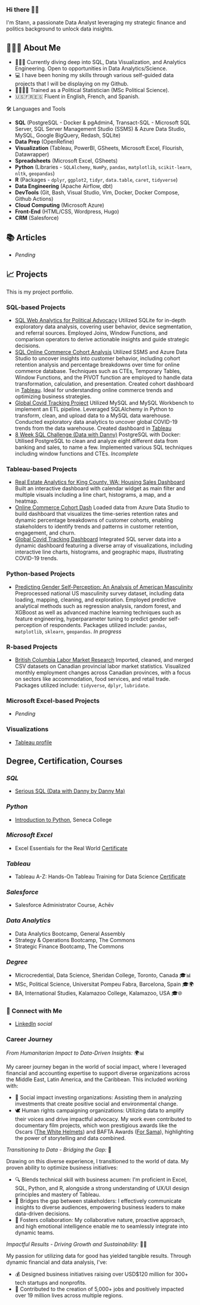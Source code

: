 ### Hi there 👋🏽 

I'm Stann, a passionate Data Analyst leveraging my strategic finance and politics background to unlock data insights.

## 🙋🏽‍♂️ About Me  
- 👨🏽‍💻 Currently diving deep into SQL, Data Visualization, and Analytics Engineering. Open to opportunities in Data Analytics/Science.  
- 💻 I have been honing my skills through various self-guided data projects that I will be displaying on my Github.  
- 🧑🏽‍🔬🥼 Trained as a Political Statistician (MSc Political Science).
- 🇺🇸🇫🇷🇪🇸 Fluent in English, French, and Spanish.

🛠️ Languages and Tools  
- **SQL** (PostgreSQL - Docker & pgAdmin4, Transact-SQL - Microsoft SQL Server, SQL Server Management Studio (SSMS) & Azure Data Studio, MySQL, Google BigQuery, Redash, SQLite)
- **Data Prep** (OpenRefine)
- **Visualization** (Tableau, PowerBI, GSheets, Microsoft Excel, Flourish, Datawrapper)  
- **Spreadsheets** (Microsoft Excel, GSheets)
- **Python** (Libraries - `SQLAlchemy`, `NumPy`, `pandas`, `matplotlib`, `scikit-learn`, `nltk`, `geopandas`)
- **R** (Packages - `dplyr`, `ggplot2`, `tidyr`, `data.table`, `caret`, `tidyverse`) 
- **Data Engineering** (Apache Airflow, dbt)
- **DevTools** (Git, Bash, Visual Studio, Vim, Docker, Docker Compose, Github Actions)
- **Cloud Computing** (Microsoft Azure)
- **Front-End** (HTML/CSS, Wordpress, Hugo)
- **CRM** (Salesforce)

## 📚 Articles
- *Pending*

## 📈 Projects
This is my project portfolio.

### SQL-based Projects
- [SQL Web Analytics for Political Advocacy](https://github.com/k10sj02/web-analytics-sql) Utilized SQLite for in-depth exploratory data analysis, covering user behavior, device segmentation, and referral sources. Employed Joins, Window Functions, and comparison operators to derive actionable insights and guide strategic decisions.
- [SQL Online Commerce Cohort Analysis](https://github.com/k10sj02/sql-cohort-analysis) Utilized SSMS and Azure Data Studio to uncover insights into customer behavior, including cohort retention analysis and percentage breakdowns over time for online commerce database. Techniques such as CTEs, Temporary Tables, Window Functions, and the PIVOT function are employed to handle data transformation, calculation, and presentation. Created cohort dashboard in [Tableau](https://public.tableau.com/views/Cohort-Retention-Dashboard/Dashboard1?:language=en-GB&publish=yes&:sid=&:display_count=n&:origin=viz_share_link). Ideal for understanding online commerce trends and optimizing business strategies. 
- [Global Covid Tracking Project](https://github.com/k10sj02/covid-tracking-project-sql) Utilized MySQL and MySQL Workbench to implement an ETL pipeline. Leveraged SQLAlchemy in Python to transform, clean, and upload data to a MySQL data warehouse. Conducted exploratory data analytics to uncover global COVID-19 trends from the data warehouse. Created dashboard in [Tableau](https://public.tableau.com/app/profile/stann6239/viz/covid-tracking-global/COVID-Dashboard)
- [8 Week SQL Challenge (Data with Danny)](https://github.com/k10sj02/serious-sql) PostgreSQL with Docker: Utilised PostgreSQL to clean and analyze eight different data from banking and sales, to name a few. Implemented various SQL techniques including window functions and CTEs. *Incomplete*

### Tableau-based Projects
- [Real Estate Analytics for King County, WA: Housing Sales Dashboard](https://public.tableau.com/app/profile/stann6239/viz/Kings-County-Housing-Sales/HousingSalesDash) Built an interactive dashboard with calendar widget as main filter and multiple visuals including a line chart, histograms, a map, and a heatmap.
- [Online Commerce Cohort Dash](https://public.tableau.com/views/Cohort-Retention-Dashboard/Dashboard1?:language=en-GB&publish=yes&:sid=&:display_count=n&:origin=viz_share_link) Loaded data from Azure Data Studio to build dashboard that visualizes the time-series retention rates and dynamic percentage breakdowns of customer cohorts, enabling stakeholders to identify trends and patterns in customer retention, engagement, and churn. 
- [Global Covid Tracking Dashboard](https://public.tableau.com/app/profile/stann6239/viz/covid-tracking-global/COVID-Dashboard) Integrated SQL server data into a dynamic dashboard featuring a diverse array of visualizations, including interactive line charts, histograms, and geographic maps, illustrating COVID-19 trends.

### Python-based Projects
- [Predicting Gender Self-Perception: An Analysis of American Masculinity](https://github.com/k10sj02/us_views_of_masculinity) Preprocessed national US masculinity survey dataset, including data loading, mapping, cleaning, and exploration. Employed predictive analytical methods such as regression analysis, random forest, and XGBoost as well as advanced machine learning techniques such as feature engineering, hyperparameter tuning to predict gender self-perception of respondents. Packages utilized include: `pandas`, `matplotlib`, `sklearn`, `geopandas`. *In progress*

### R-based Projects
- [British Columbia Labor Market Research](https://github.com/k10sj02/BC_Labor_Statistics_Exploration/) Imported, cleaned, and merged CSV datasets on Canadian provincial labor market statistics. Visualized monthly employment changes across Canadian provinces, with a focus on sectors like accommodation, food services, and retail trade. Packages utilized include: `tidyverse`, `dplyr`, `lubridate`.

### Microsoft Excel-based Projects
- *Pending*

### Visualizations
- [Tableau profile](https://public.tableau.com/app/profile/stann6239)

## Degree, Certification, Courses

### *SQL*
- [Serious SQL (Data with Danny by Danny Ma)](https://www.datawithdanny.com/courses/serious-sql)

### *Python*
- [Introduction to Python](https://www.senecapolytechnic.ca/ce/classes/PRO675.html), Seneca College

### *Microsoft Excel*
- Excel Essentials for the Real World [Certificate](https://www.udemy.com/certificate/UC-2e8681d1-0822-4a29-9227-687c8fb72d0c/)

### *Tableau*
- Tableau A-Z: Hands-On Tableau Training for Data Science [Certificate](https://www.udemy.com/certificate/UC-14fe96cd-1b72-4d5a-a1c4-bdde30c3d06b/)

### *Salesforce*
- Salesforce Administrator Course, Achēv 

### *Data Analytics*
- Data Analytics Bootcamp, General Assembly
- Strategy & Operations Bootcamp, The Commons
- Strategic Finance Bootcamp, The Commons 

### *Degree*
- Microcredential, Data Science, Sheridan College, Toronto, Canada 🎓📊
- MSc, Political Science, Universitat Pompeu Fabra, Barcelona, Spain 🎓🌍
- BA, International Studies, Kalamazoo College, Kalamazoo, USA 🎓🌐

### 🤝 Connect with Me
- [LinkedIn](https://linkedin.com/in/stannomarjones) *social*

### Career Journey

*From Humanitarian Impact to Data-Driven Insights:* 🌍📊

My career journey began in the world of social impact, where I leveraged financial and accounting expertise to support diverse organizations across the Middle East, Latin America, and the Caribbean. This included working with:

- 🌱 Social impact investing organizations: Assisting them in analyzing investments that create positive social and environmental change.
- 🕊️ Human rights campaigning organizations: Utilizing data to amplify their voices and drive impactful advocacy.
My work even contributed to documentary film projects, which won prestigious awards like the Oscars ([The White Helmets](https://www.imdb.com/title/tt6073176/)) and BAFTA Awards ([For Sama](https://www.imdb.com/title/tt9617456/)), highlighting the power of storytelling and data combined.

*Transitioning to Data - Bridging the Gap:* 🚀

Drawing on this diverse experience, I transitioned to the world of data. My proven ability to optimize business initiatives:

- 🔍 Blends technical skill with business acumen: I'm proficient in Excel, SQL, Python, and R, alongside a strong understanding of UX/UI design principles and mastery of Tableau.
- 🤝 Bridges the gap between stakeholders: I effectively communicate insights to diverse audiences, empowering business leaders to make data-driven decisions.
- 🌟 Fosters collaboration: My collaborative nature, proactive approach, and high emotional intelligence enable me to seamlessly integrate into dynamic teams.

*Impactful Results - Driving Growth and Sustainability:* 💼✨

My passion for utilizing data for good has yielded tangible results. Through dynamic financial and data analysis, I've:

- 💰 Designed business initiatives raising over USD$120 million for 300+ tech startups and nonprofits.
- 👥 Contributed to the creation of 5,000+ jobs and positively impacted over 19 million lives across multiple regions.


